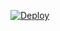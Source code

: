

[![Deploy](https://www.herokucdn.com/deploy/button.png)](https://dashboard.heroku.com/new?template=https://github.com/Blueggh/qwe)


